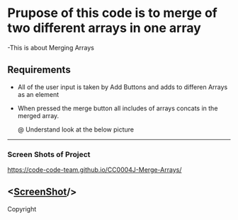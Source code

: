# Prupose of this code is to merge of two different arrays in one array

-This is about Merging Arrays

## Requirements

- All of the user input is taken by Add Buttons and adds to differen Arrays as an element
- When pressed the merge button all includes of arrays concats in the merged array.
  
  @ Understand look at the below picture


-----------------------


### Screen Shots of Project




https://code-code-team.github.io/CC0004J-Merge-Arrays/


<[ScreenShot](images/out.gif)/>
----------------------- 


 

Copyright
